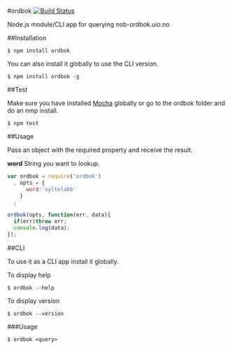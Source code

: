 #ordbok [![Build Status](https://travis-ci.org/zrrrzzt/ordbok.svg?branch=master)](https://travis-ci.org/zrrrzzt/ordbok)

Node.js module/CLI app for querying nob-ordbok.uio.no

##Installation

```
$ npm install ordbok
```

You can also install it globally to use the CLI version.

```
$ npm install ordbok -g
```

##Test

Make sure you have installed [Mocha](http://visionmedia.github.io/mocha/) globally or go to the ordbok folder and do an nmp install.

```
$ npm test
```

##Usage

Pass an object with the required property and receive the result.

**word** String you want to lookup.

```javascript
var ordbok = require('ordbok')
  , opts = {
      word:'syltelabb'
    }
  ;

ordbok(opts, function(err, data){
  if(err)throw err;
  console.log(data);
});
```

##CLI

To use it as a CLI app install it globally.

To display help

```
$ ordbok --help
```

To display version

```
$ ordbok --version
```

###Usage

```
$ ordbok <query>
```